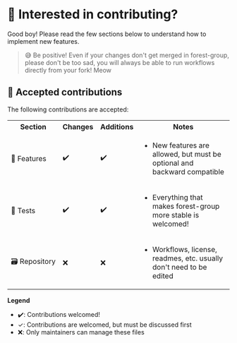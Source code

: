 # 💪 Interested in contributing?

Good boy! Please read the few sections below to understand how to implement new features.

> 😅 Be positive! Even if your changes don't get merged in forest-group, please don't be too sad, you will always be able to run workflows directly from your fork!
>  Meow

## 🤝 Accepted contributions

The following contributions are accepted:
<table>
  <tr>
    <th>Section</th>
    <th>Changes</th>
    <th>Additions</th>
    <th>Notes</th>
  </tr>
  <tr>
    <td nowrap="nowrap">🧩 Features</td>
    <td>✔️</td>
    <td>✔️</td>
    <td>
      <ul>
        <li>New features are allowed, but must be optional and backward compatible</li>
      </ul>
    </td>
  </tr>
  <tr>
    <td nowrap="nowrap">🧪 Tests</td>
    <td>✔️</td>
    <td>✔️</td>
    <td>
      <ul>
        <li>Everything that makes forest-group more stable is welcomed!</li>
      </ul>
    </td>
  </tr>
  <tr>
    <td nowrap="nowrap">🗃️ Repository</td>
    <td>❌</td>
    <td>❌</td>
    <td>
      <ul>
        <li>Workflows, license, readmes, etc. usually don't need to be edited</li>
      </ul>
    </td>
  </tr>
</table>

**Legend**
* ✔️: Contributions welcomed!
* ✓: Contributions are welcomed, but must be discussed first
* ❌: Only maintainers can manage these files

